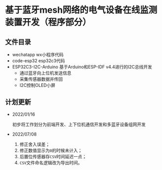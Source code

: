 # 基于蓝牙mesh网络的电气设备在线监测装置开发（程序部分）

## 文件目录
- wechatapp wx小程序代码
- code-esp32  esp32c3代码
- ESP32C3-I2C-Arduino 基于Arduino和ESP-IDF v4.4进行的I2C总线开发
    * 通过蓝牙向上位机发送信息
    * 采集传感器数据并传回
    * I2C控制OLED小屏

## 计划更新

* 2022/01/16

    初步将工作划分为前端开发、上下位机通信开发和多蓝牙设备组网开发

* 2022/07/08

    1. 修正舍入误差；
    2. 修正数值显示为`0`的时候未计入；
    3. 后置位传感器存`CSV`时间延迟一点；
    4. `CSV`文件命名逻辑改为导出时间。